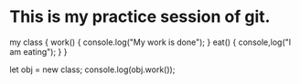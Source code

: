 # This is my practice session of git.
my class {
  work() {
    console.log("My work is done");
  }
  eat() {
    console,log("I am eating");
  }
}

let obj = new class;
console.log(obj.work());
